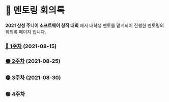 # 📑 멘토링 회의록

**2021 삼성 주니어 소프트웨어 창작 대회** 에서 대학생 멘토를 맡게되어 진행한 멘토링의 회의록 페이지 입니다.

### [🔴 1주차](1주차.md) (2021-08-15)

### [🟠 2주차](2주차.md) (2021-08-25)

### [🟡 3주차](3주차.md) (2021-08-30)

### 🟢 4주차
